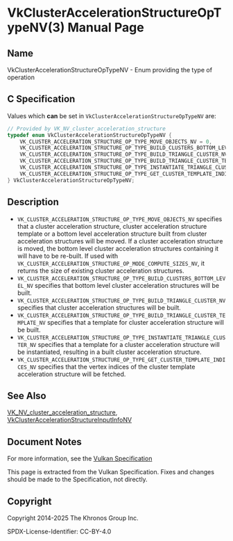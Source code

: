 # VkClusterAccelerationStructureOpTypeNV(3) Manual Page

## Name

VkClusterAccelerationStructureOpTypeNV - Enum providing the type of operation



## [](#_c_specification)C Specification

Values which **can** be set in `VkClusterAccelerationStructureOpTypeNV` are:

```c++
// Provided by VK_NV_cluster_acceleration_structure
typedef enum VkClusterAccelerationStructureOpTypeNV {
    VK_CLUSTER_ACCELERATION_STRUCTURE_OP_TYPE_MOVE_OBJECTS_NV = 0,
    VK_CLUSTER_ACCELERATION_STRUCTURE_OP_TYPE_BUILD_CLUSTERS_BOTTOM_LEVEL_NV = 1,
    VK_CLUSTER_ACCELERATION_STRUCTURE_OP_TYPE_BUILD_TRIANGLE_CLUSTER_NV = 2,
    VK_CLUSTER_ACCELERATION_STRUCTURE_OP_TYPE_BUILD_TRIANGLE_CLUSTER_TEMPLATE_NV = 3,
    VK_CLUSTER_ACCELERATION_STRUCTURE_OP_TYPE_INSTANTIATE_TRIANGLE_CLUSTER_NV = 4,
    VK_CLUSTER_ACCELERATION_STRUCTURE_OP_TYPE_GET_CLUSTER_TEMPLATE_INDICES_NV = 5,
} VkClusterAccelerationStructureOpTypeNV;
```

## [](#_description)Description

- `VK_CLUSTER_ACCELERATION_STRUCTURE_OP_TYPE_MOVE_OBJECTS_NV` specifies that a cluster acceleration structure, cluster acceleration structure template or a bottom level acceleration structure built from cluster acceleration structures will be moved. If a cluster acceleration structure is moved, the bottom level cluster acceleration structures containing it will have to be re-built. If used with `VK_CLUSTER_ACCELERATION_STRUCTURE_OP_MODE_COMPUTE_SIZES_NV`, it returns the size of existing cluster acceleration structures.
- `VK_CLUSTER_ACCELERATION_STRUCTURE_OP_TYPE_BUILD_CLUSTERS_BOTTOM_LEVEL_NV` specifies that bottom level cluster acceleration structures will be built.
- `VK_CLUSTER_ACCELERATION_STRUCTURE_OP_TYPE_BUILD_TRIANGLE_CLUSTER_NV` specifies that cluster acceleration structures will be built.
- `VK_CLUSTER_ACCELERATION_STRUCTURE_OP_TYPE_BUILD_TRIANGLE_CLUSTER_TEMPLATE_NV` specifies that a template for cluster acceleration structure will be built.
- `VK_CLUSTER_ACCELERATION_STRUCTURE_OP_TYPE_INSTANTIATE_TRIANGLE_CLUSTER_NV` specifies that a template for a cluster acceleration structure will be instantiated, resulting in a built cluster acceleration structure.
- `VK_CLUSTER_ACCELERATION_STRUCTURE_OP_TYPE_GET_CLUSTER_TEMPLATE_INDICES_NV` specifies that the vertex indices of the cluster template acceleration structure will be fetched.

## [](#_see_also)See Also

[VK\_NV\_cluster\_acceleration\_structure](https://registry.khronos.org/vulkan/specs/latest/man/html/VK_NV_cluster_acceleration_structure.html), [VkClusterAccelerationStructureInputInfoNV](https://registry.khronos.org/vulkan/specs/latest/man/html/VkClusterAccelerationStructureInputInfoNV.html)

## [](#_document_notes)Document Notes

For more information, see the [Vulkan Specification](https://registry.khronos.org/vulkan/specs/latest/html/vkspec.html#VkClusterAccelerationStructureOpTypeNV)

This page is extracted from the Vulkan Specification. Fixes and changes should be made to the Specification, not directly.

## [](#_copyright)Copyright

Copyright 2014-2025 The Khronos Group Inc.

SPDX-License-Identifier: CC-BY-4.0